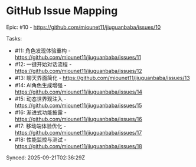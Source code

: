 # GitHub Issue Mapping

Epic: #10 - https://github.com/miounet11/jiuguanbaba/issues/10

Tasks:
- #11: 角色发现体验重构 - https://github.com/miounet11/jiuguanbaba/issues/11
- #12: 一键开始对话流程 - https://github.com/miounet11/jiuguanbaba/issues/12
- #13: 聊天界面简化 - https://github.com/miounet11/jiuguanbaba/issues/13
- #14: AI角色生成增强 - https://github.com/miounet11/jiuguanbaba/issues/14
- #15: 动态世界观注入 - https://github.com/miounet11/jiuguanbaba/issues/15
- #16: 渐进式功能披露 - https://github.com/miounet11/jiuguanbaba/issues/16
- #17: 移动端体验优化 - https://github.com/miounet11/jiuguanbaba/issues/17
- #18: 性能监控与测试 - https://github.com/miounet11/jiuguanbaba/issues/18

Synced: 2025-09-21T02:36:29Z
